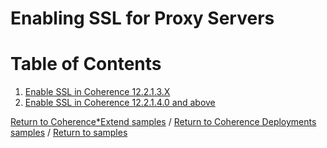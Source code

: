 # Enabling SSL for Proxy Servers

# Table of Contents

1. [Enable SSL in Coherence 12.2.1.3.X](12213)
1. [Enable SSL in Coherence 12.2.1.4.0 and above](12214)

[Return to Coherence*Extend samples](../) / [Return to Coherence Deployments samples](../..) / [Return to samples](../../../README.md#list-of-samples)
